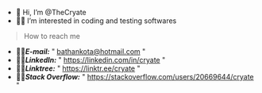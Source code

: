 - 👋 Hi, I’m @TheCryate
- 👨‍💻 I’m interested in coding and testing softwares
>How to reach me 
- 🐱‍💻***E-mail:*** " bathankota@hotmail.com "
- 🐱‍💻***LinkedIn:*** " https://linkedin.com/in/cryate "
- 🐱‍💻***Linktree:*** " https://linktr.ee/cryate "
- 🐱‍💻***Stack Overflow:*** " https://stackoverflow.com/users/20669644/cryate "



<!---
- 📫 How to reach me 
TheCryate/TheCryate is a ✨ special ✨ repository because its `README.md` (this file) appears on your GitHub profile.
You can click the Preview link to take a look at your changes.
--->
